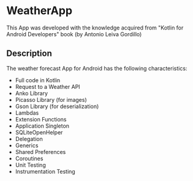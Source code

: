 # WeatherApp
This App was developed with the knowledge acquired from "Kotlin for Android Developers" book (by Antonio Leiva Gordillo)

## Description
The weather forecast App for Android has the following characteristics:

- Full code in Kotlin
- Request to a Weather API
- Anko Library
- Picasso Library (for images)
- Gson Library (for deserialization)
- Lambdas
- Extension Functions
- Application Singleton
- SQLiteOpenHelper
- Delegation
- Generics
- Shared Preferences
- Coroutines
- Unit Testing
- Instrumentation Testing
